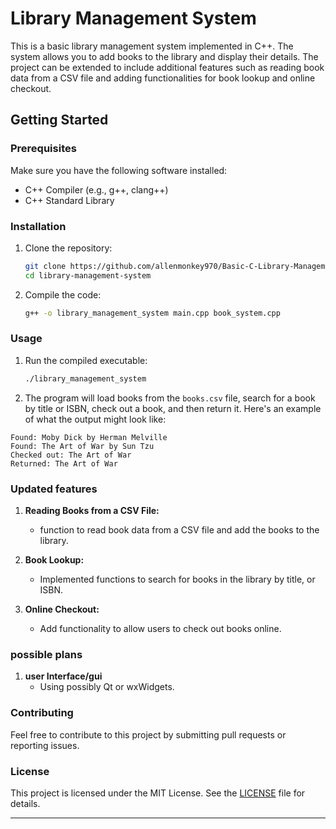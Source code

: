 # Library Management System

This is a basic library management system implemented in C++. The system allows you to add books to the library and display their details. The project can be extended to include additional features such as reading book data from a CSV file and adding functionalities for book lookup and online checkout.

## Getting Started

### Prerequisites

Make sure you have the following software installed:
- C++ Compiler (e.g., g++, clang++)
- C++ Standard Library

### Installation

1. Clone the repository:

    ```bash
    git clone https://github.com/allenmonkey970/Basic-C-Library-Management-System.git
    cd library-management-system
    ```

2. Compile the code:

    ```bash
    g++ -o library_management_system main.cpp book_system.cpp
    ```

### Usage

1. Run the compiled executable:

    ```bash
    ./library_management_system
    ```

2. The program will load books from the `books.csv` file, search for a book by title or ISBN, check out a book, and then return it. Here's an example of what the output might look like:

```
Found: Moby Dick by Herman Melville
Found: The Art of War by Sun Tzu
Checked out: The Art of War
Returned: The Art of War
```


### Updated features

1. **Reading Books from a CSV File:**
    - function to read book data from a CSV file and add the books to the library.
    
2. **Book Lookup:**
    - Implemented functions to search for books in the library by title, or ISBN.

3. **Online Checkout:**
    - Add functionality to allow users to check out books online.
### possible plans
1. **user Interface/gui**
   - Using possibly Qt or wxWidgets.

### Contributing

Feel free to contribute to this project by submitting pull requests or reporting issues.

### License

This project is licensed under the MIT License. See the [LICENSE](LICENSE) file for details.

---
